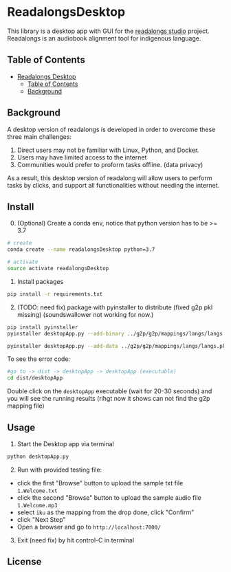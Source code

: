 # ReadalongsDesktop

This library is a desktop app with GUI for the [readalongs studio](https://github.com/ReadAlongs/Studio) project.  
Readalongs is an audiobook alignment tool for indigenous language.

## Table of Contents

- [Readalongs Desktop](#ReadalongsDesktop)
  - [Table of Contents](#table-of-contents)
  - [Background](#background)

## Background

A desktop version of readalongs is developed in order to overcome these three main challenges:

1. Direct users may not be familiar with Linux, Python, and Docker.
2. Users may have limited access to the internet
3. Communities would prefer to proform tasks offline. (data privacy)

As a result, this desktop version of readalong will allow users to perform tasks by clicks, and support all functionalities without needing the internet.

## Install

0. (Optional) Create a conda env, notice that python version has to be >= 3.7

```bash
# create
conda create --name readalongsDesktop python=3.7

# activate
source activate readalongsDesktop
```

1. Install packages

```bash
pip install -r requirements.txt
```

2. (TODO: need fix) package with pyinstaller to distribute
   (fixed g2p pkl missing)
   (soundswallower not working for now.)

```bash
pip install pyinstaller
pyinstaller desktopApp.py --add-binary ../g2p/g2p/mappings/langs/langs.pkl:g2p/mappings/langs --add-binary ../g2p/g2p/mappings/langs/network.pkl:g2p/mappings/langs

pyinstaller desktopApp.py --add-data ../g2p/g2p/mappings/langs/langs.pkl:g2p/mappings/langs --add-data ../g2p/g2p/mappings/langs/network.pkl:g2p/mappings/langs --add-data ../SoundSwallower/model/en-us/mdef:/SoundSwallower/model/en-us
```

To see the error code:

```bash
#go to -> dist -> desktopApp -> desktopApp (executable)
cd dist/desktopApp
```

Double click on the `desktopApp` executable (wait for 20-30 seconds) and you will see the running results (rihgt now it shows can not find the g2p mapping file)

## Usage

1. Start the Desktop app via terminal

```bash
python desktopApp.py
```

2. Run with provided testing file:

- click the first "Browse" button to upload the sample txt file `1.Welcome.txt`
- click the second "Browse" button to upload the sample audio file `1.Welcome.mp3`
- select `iku` as the mapping from the drop done, click "Confirm"
- click "Next Step"
- Open a browser and go to `http://localhost:7000/`

3. Exit (need fix) by hit control-C in terminal

## License
